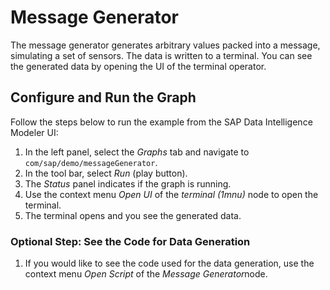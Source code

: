 <!-- loio8e326dfb0d0a495e86dbafc8da1da9cf -->

# Message Generator

The message generator generates arbitrary values packed into a message, simulating a set of sensors. The data is written to a terminal. You can see the generated data by opening the UI of the terminal operator.



<a name="loio8e326dfb0d0a495e86dbafc8da1da9cf__section_w4x_mhb_v2b"/>

## Configure and Run the Graph

Follow the steps below to run the example from the SAP Data Intelligence Modeler UI:

1.  In the left panel, select the *Graphs* tab and navigate to `com/sap/demo/messageGenerator`.
2.  In the tool bar, select *Run* \(play button\).
3.  The *Status* panel indicates if the graph is running.
4.  Use the context menu *Open UI* of the *terminal \(1mnu\)* node to open the terminal.
5.  The terminal opens and you see the generated data.



### Optional Step: See the Code for Data Generation

1.  If you would like to see the code used for the data generation, use the context menu *Open Script* of the *Message Generator*node.

